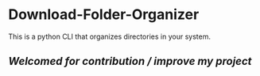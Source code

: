 

# Download-Folder-Organizer
This is a python CLI that organizes directories in your system.
## *Welcomed for contribution / improve my project*
